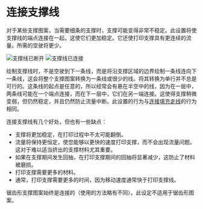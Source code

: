 连接支撑线
====
对于某些支撑图案，当需要细条的支撑时，支撑可能变得非常不稳定。此设置将使支撑线的端点连接在一起。这使它们更加稳定。它还使打印支撑具有更连续的流量。所需的空驶将更少。

<!--screenshot {
"image_path": "zig_zaggify_support_disabled.png",
"models": [{"script": "plug.scad"}],
"camera_position": [71, 71, 147],
"settings": {
"support_enable": true,
"support_pattern": "triangles",
"support_wall_count": 0,
"support_offset": 0.2,
"zig_zaggify_support": false
},
"layer": 236,
"colours": 64
}-->
<!--screenshot {
"image_path": "zig_zaggify_support_enabled.png",
"models": [{"script": "plug.scad"}],
"camera_position": [71, 71, 147],
"settings": {
"support_enable": true,
"support_pattern": "triangles",
"support_wall_count": 0,
"support_offset": 0.2,
"zig_zaggify_support": true
},
"layer": 236,
"colours": 64
}-->
![支撑线已断开](../images/zig_zaggify_support_disabled.png)
![支撑线已连接](../images/zig_zaggify_support_enabled.png)

绘制支撑线时，不是空驶到下一条线，而是将沿支撑区域的边界绘制一条线连向下一条线，这会将整个支撑图案转换为一条线或很少的线。将其转换为单行并不总是可行的。这条线的起点是任意的，所以经常会有悬在半空中的线，因为在一层中，两条线可能在一个端点连接，而在下一层中，它们在另一端连接。这使得支撑稍微变弱，但仍然稳定，并且仍然防止流量中断。此设置的行为与[连接填充走线](../infill/zig_zaggify_infill.md)的行为相同。

连接支撑线有几个好处，但也有一些缺点：
* 支撑将更加稳定，在打印过程中不太可能翻倒。
* 流量将保持更恒定，使您能够以更快的速度打印支撑，而不会出现流量问题。这对于难以适当挤出的支撑材料尤其重要。
* 如果在支撑期间发生回抽，在打印支撑期间的回抽将显著减少，这防止了材料被磨损。
* 打印支撑需要更多的材料。
* 通常，打印支撑需要更多的时间，因为移动速度通常快于打印支撑线。

锯齿形支撑图案始终是连接的（使用的方法略有不同）。此设定不适用于锯齿形图案。
